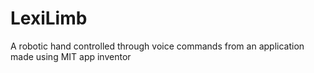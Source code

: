 # LexiLimb
A robotic hand controlled through voice commands from an application made using MIT app inventor

